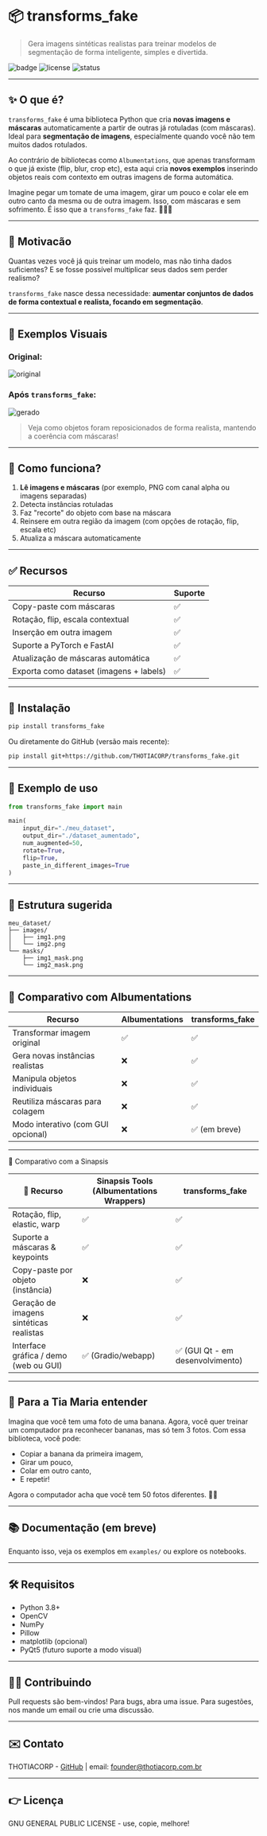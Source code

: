 # 📦 transforms_fake

> Gera imagens sintéticas realistas para treinar modelos de segmentação de forma inteligente, simples e divertida.

![badge](https://img.shields.io/badge/version-0.1.0-blue) ![license](https://img.shields.io/badge/license-MIT-green) ![status](https://img.shields.io/badge/status-em%20desenvolvimento-yellow)

---

## ✨ O que é?

`transforms_fake` é uma biblioteca Python que cria **novas imagens e máscaras** automaticamente a partir de outras já rotuladas (com máscaras). Ideal para **segmentação de imagens**, especialmente quando você não tem muitos dados rotulados.

Ao contrário de bibliotecas como `Albumentations`, que apenas transformam o que já existe (flip, blur, crop etc), esta aqui cria **novos exemplos** inserindo objetos reais com contexto em outras imagens de forma automática.

Imagine pegar um tomate de uma imagem, girar um pouco e colar ele em outro canto da mesma ou de outra imagem. Isso, com máscaras e sem sofrimento. É isso que a `transforms_fake` faz. 🍅📸✨

---

## 🎯 Motivacão

Quantas vezes você já quis treinar um modelo, mas não tinha dados suficientes? E se fosse possível multiplicar seus dados sem perder realismo?

`transforms_fake` nasce dessa necessidade: **aumentar conjuntos de dados de forma contextual e realista, focando em segmentação**.

---

## 📌 Exemplos Visuais

### Original:

![original](https://via.placeholder.com/300x200?text=Imagem+Original)

### Após `transforms_fake`:

![gerado](https://via.placeholder.com/300x200?text=Imagem+Gerada)

> Veja como objetos foram reposicionados de forma realista, mantendo a coerência com máscaras!

---

## 🧠 Como funciona?

1. **Lê imagens e máscaras** (por exemplo, PNG com canal alpha ou imagens separadas)
2. Detecta instâncias rotuladas
3. Faz "recorte" do objeto com base na máscara
4. Reinsere em outra região da imagem (com opções de rotação, flip, escala etc)
5. Atualiza a máscara automaticamente

---

## ✅ Recursos

| Recurso                                 | Suporte |
| --------------------------------------- | ------- |
| Copy-paste com máscaras                 | ✅      |
| Rotação, flip, escala contextual        | ✅      |
| Inserção em outra imagem                | ✅      |
| Suporte a PyTorch e FastAI              | ✅      |
| Atualização de máscaras automática      | ✅      |
| Exporta como dataset (imagens + labels) | ✅      |

---

## 🚀 Instalação

```bash
pip install transforms_fake
```

Ou diretamente do GitHub (versão mais recente):

```bash
pip install git+https://github.com/THOTIACORP/transforms_fake.git
```

---

## 🧪 Exemplo de uso

```python
from transforms_fake import main

main(
    input_dir="./meu_dataset",
    output_dir="./dataset_aumentado",
    num_augmented=50,
    rotate=True,
    flip=True,
    paste_in_different_images=True
)
```

---

## 🧱 Estrutura sugerida

```
meu_dataset/
├── images/
│   ├── img1.png
│   └── img2.png
└── masks/
    ├── img1_mask.png
    └── img2_mask.png
```

---

## 🤖 Comparativo com Albumentations

| Recurso                            | Albumentations | transforms_fake |
| ---------------------------------- | -------------- | --------------- |
| Transformar imagem original        | ✅             | ✅              |
| Gera novas instâncias realistas    | ❌             | ✅              |
| Manipula objetos individuais       | ❌             | ✅              |
| Reutiliza máscaras para colagem    | ❌             | ✅              |
| Modo interativo (com GUI opcional) | ❌             | ✅ (em breve)   |

---

🔬 Comparativo com a Sinapsis

| 🔧 Recurso                              | Sinapsis Tools (Albumentations Wrappers) | transforms_fake                  |
| --------------------------------------- | ---------------------------------------- | -------------------------------- |
| Rotação, flip, elastic, warp            | ✅                                       | ✅                               |
| Suporte a máscaras & keypoints          | ✅                                       | ✅                               |
| Copy-paste por objeto (instância)       | ❌                                       | ✅                               |
| Geração de imagens sintéticas realistas | ❌                                       | ✅                               |
| Interface gráfica / demo (web ou GUI)   | ✅ (Gradio/webapp)                       | ✅ (GUI Qt - em desenvolvimento) |

---

## 👵 Para a Tia Maria entender

Imagina que você tem uma foto de uma banana. Agora, você quer treinar um computador pra reconhecer bananas, mas só tem 3 fotos. Com essa biblioteca, você pode:

- Copiar a banana da primeira imagem,
- Girar um pouco,
- Colar em outro canto,
- E repetir!

Agora o computador acha que você tem 50 fotos diferentes. 🍌🧠

---

## 📚 Documentação (em breve)

Enquanto isso, veja os exemplos em `examples/` ou explore os notebooks.

---

## 🛠 Requisitos

- Python 3.8+
- OpenCV
- NumPy
- Pillow
- matplotlib (opcional)
- PyQt5 (futuro suporte a modo visual)

---

## 👨‍💻 Contribuindo

Pull requests são bem-vindos! Para bugs, abra uma issue. Para sugestões, nos mande um email ou crie uma discussão.

---

## ✉️ Contato

THOTIACORP - [GitHub](https://github.com/THOTIACORP) | email: [founder@thotiacorp.com.br](mailto:founder@thotiacorp.com.br)

---

## 👉 Licença

GNU GENERAL PUBLIC LICENSE - use, copie, melhore!
